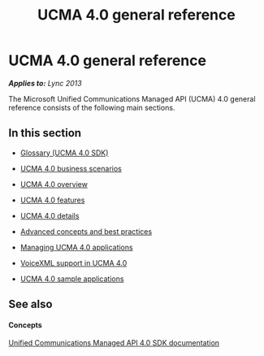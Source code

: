 ﻿---
title: UCMA 4.0 general reference
TOCTitle: UCMA 4.0 general reference
ms:assetid: c78acf92-105c-4e08-8ec1-578f3f21b823
ms:mtpsurl: https://msdn.microsoft.com/en-us/library/Dn465922(v=office.15)
ms:contentKeyID: 57102416
ms.date: 07/25/2014
mtps_version: v=office.15
---

# UCMA 4.0 general reference


_**Applies to:** Lync 2013_

The Microsoft Unified Communications Managed API (UCMA) 4.0 general reference consists of the following main sections.

## In this section

  - [Glossary (UCMA 4.0 SDK)](glossary-ucma-4-0-sdk.md)

  - [UCMA 4.0 business scenarios](ucma-4-0-business-scenarios.md)

  - [UCMA 4.0 overview](ucma-4-0-overview.md)

  - [UCMA 4.0 features](ucma-4-0-features.md)

  - [UCMA 4.0 details](ucma-4-0-details.md)

  - [Advanced concepts and best practices](advanced-concepts-and-best-practices.md)

  - [Managing UCMA 4.0 applications](managing-ucma-4-0-applications.md)

  - [VoiceXML support in UCMA 4.0](voicexml-support-in-ucma-4-0.md)

  - [UCMA 4.0 sample applications](ucma-4-0-sample-applications.md)

## See also

#### Concepts

[Unified Communications Managed API 4.0 SDK documentation](unified-communications-managed-api-4-0-sdk-documentation.md)

